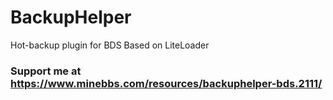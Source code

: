 # BackupHelper
Hot-backup plugin for BDS
Based on LiteLoader

### Support me at https://www.minebbs.com/resources/backuphelper-bds.2111/